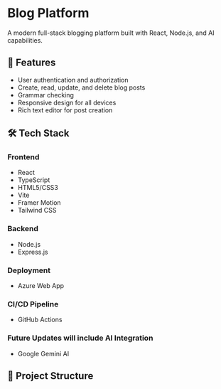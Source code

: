 # Blog Platform

A modern full-stack blogging platform built with React, Node.js, and AI capabilities.

## 🚀 Features

- User authentication and authorization
- Create, read, update, and delete blog posts
- Grammar checking
- Responsive design for all devices
- Rich text editor for post creation

## 🛠️ Tech Stack

### Frontend
- React
- TypeScript
- HTML5/CSS3
- Vite
- Framer Motion
- Tailwind CSS

### Backend
- Node.js
- Express.js

### Deployment
- Azure Web App

### CI/CD Pipeline
- GitHub Actions

### Future Updates will include AI Integration
- Google Gemini AI

## 📁 Project Structure

